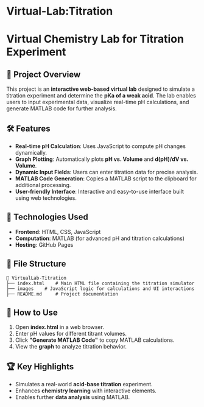 # Virtual-Lab:Titration
# Virtual Chemistry Lab for Titration Experiment

## 📌 Project Overview
This project is an **interactive web-based virtual lab** designed to simulate a titration experiment and determine the **pKa of a weak acid**. The lab enables users to input experimental data, visualize real-time pH calculations, and generate MATLAB code for further analysis.

## 🛠️ Features
- **Real-time pH Calculation**: Uses JavaScript to compute pH changes dynamically.
- **Graph Plotting**: Automatically plots **pH vs. Volume** and **d(pH)/dV vs. Volume**.
- **Dynamic Input Fields**: Users can enter titration data for precise analysis.
- **MATLAB Code Generation**: Copies a MATLAB script to the clipboard for additional processing.
- **User-friendly Interface**: Interactive and easy-to-use interface built using web technologies.

## 🚀 Technologies Used
- **Frontend**: HTML, CSS, JavaScript
- **Computation**: MATLAB (for advanced pH and titration calculations)
- **Hosting**: GitHub Pages

## 📂 File Structure
```
📁 VirtualLab-Titration
├── index.html    # Main HTML file containing the titration simulator
├── images    # JavaScript logic for calculations and UI interactions
├── README.md     # Project documentation
```

## 📖 How to Use
1. Open **index.html** in a web browser.
2. Enter pH values for different titrant volumes.
3. Click **"Generate MATLAB Code"** to copy MATLAB calculations.
4. View the **graph** to analyze titration behavior.

## 🏆 Key Highlights
- Simulates a real-world **acid-base titration** experiment.
- Enhances **chemistry learning** with interactive elements.
- Enables further **data analysis** using MATLAB.


